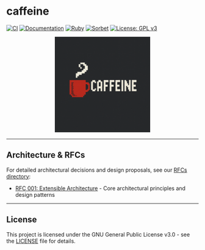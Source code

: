 # caffeine

[![CI](https://github.com/Brickell-Research/caffeine/actions/workflows/ci.yml/badge.svg?style=for-the-badge)](https://github.com/Brickell-Research/caffeine/actions/workflows/ci.yml)
[![Documentation](https://img.shields.io/badge/docs-read%20the%20docs-blue?style=for-the-badge&logo=readthedocs&logoColor=white)](https://caffeine.docs.brickellresearch.org/)
[![Ruby](https://img.shields.io/badge/ruby-%23CC342D.svg?style=for-the-badge&logo=ruby&logoColor=white)](https://www.ruby-lang.org/)
[![Sorbet](https://img.shields.io/badge/Sorbet-3C4858?style=for-the-badge&logo=sorbet&logoColor=white)](https://sorbet.org/)
[![License: GPL v3](https://img.shields.io/badge/License-GPLv3-blue.svg?style=for-the-badge)](https://www.gnu.org/licenses/gpl-3.0)

<div align="center">
<img src="images/caffeine_icon.png" alt="Caffeine Icon" width="250" height="250">
</div>

***

## Architecture & RFCs

For detailed architectural decisions and design proposals, see our [RFCs directory](rfcs/):

- [RFC 001: Extensible Architecture](rfcs/001_Extensible_Architecture.md) - Core architectural principles and design patterns
***

## License

This project is licensed under the GNU General Public License v3.0 - see the [LICENSE](LICENSE) file for details.

